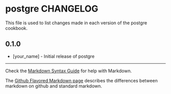 postgre CHANGELOG
=================

This file is used to list changes made in each version of the postgre cookbook.

0.1.0
-----
- [your_name] - Initial release of postgre

- - -
Check the [Markdown Syntax Guide](http://daringfireball.net/projects/markdown/syntax) for help with Markdown.

The [Github Flavored Markdown page](http://github.github.com/github-flavored-markdown/) describes the differences between markdown on github and standard markdown.
